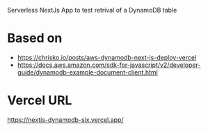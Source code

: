 Serverless NextJs App to test retrival of a DynamoDB table

# Based on
- https://chrisko.io/posts/aws-dynamodb-next-js-deploy-vercel
- https://docs.aws.amazon.com/sdk-for-javascript/v2/developer-guide/dynamodb-example-document-client.html

# Vercel URL 

https://nextjs-dynamodb-six.vercel.app/